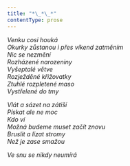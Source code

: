 ```yaml
---
title: "*\_*\_*"
contentType: prose
---
```


<section>

_Venku cosi houká  
Okurky zůstanou i přes víkend zatměním  
Nic se nezmění  
Rozházené narozeniny  
Vyšeptalé větve  
Rozježděné křižovatky  
Ztuhlé rozpletené maso  
Vystřelené do tmy_

</section>

<section>

_Vlát a sázet na zátiší  
Pískat ale ne moc  
Kdo ví  
Možná budeme muset začít znovu  
Bruslit a lízat stromy  
Než je zase smažou_

</section>

<section>

_Ve snu se nikdy neumírá_

</section>
